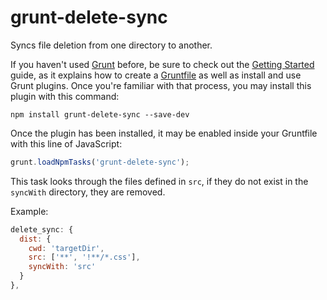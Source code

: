grunt-delete-sync
=================

Syncs file deletion from one directory to another.

If you haven't used [Grunt](http://gruntjs.com/) before, be sure to check out the [Getting Started](http://gruntjs.com/getting-started) guide, as it explains how to create a [Gruntfile](http://gruntjs.com/sample-gruntfile) as well as install and use Grunt plugins. Once you're familiar with that process, you may install this plugin with this command:

```shell
npm install grunt-delete-sync --save-dev
```

Once the plugin has been installed, it may be enabled inside your Gruntfile with this line of JavaScript:

```js
grunt.loadNpmTasks('grunt-delete-sync');
```

This task looks through the files defined in `src`, if they do not exist in the `syncWith` directory, they are removed.


Example:
```js
delete_sync: {
  dist: {
	cwd: 'targetDir',
	src: ['**', '!**/*.css'],
	syncWith: 'src'
  }
},
```

